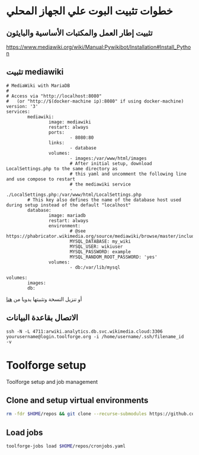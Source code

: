 # خطوات تثبيت البوت علي الجهاز المحلي
## تثبيت إطار العمل والمكتبات الأساسية والبايثون 
https://www.mediawiki.org/wiki/Manual:Pywikibot/Installation#Install_Python
## تثبيت mediawiki
```
# MediaWiki with MariaDB
#
# Access via "http://localhost:8080"
#   (or "http://$(docker-machine ip):8080" if using docker-machine)
version: '3'
services:
        mediawiki:
                image: mediawiki
                restart: always
                ports:
                        - 8080:80
                links:
                        - database
                volumes:
                        - images:/var/www/html/images
                        # After initial setup, download LocalSettings.php to the same directory as
                        # this yaml and uncomment the following line and use compose to restart
                        # the mediawiki service
                        - ./LocalSettings.php:/var/www/html/LocalSettings.php
        # This key also defines the name of the database host used during setup instead of the default "localhost"
        database:
                image: mariadb
                restart: always
                environment:
                        # @see https://phabricator.wikimedia.org/source/mediawiki/browse/master/includes/DefaultSettings.php
                        MYSQL_DATABASE: my_wiki
                        MYSQL_USER: wikiuser
                        MYSQL_PASSWORD: example
                        MYSQL_RANDOM_ROOT_PASSWORD: 'yes'
                volumes:
                        - db:/var/lib/mysql

volumes:
        images:
        db:
```
 أو تنزيل النسخة وتثبيتها يدويا من [هنا](https://www.mediawiki.org/wiki/Download)
 
 ## الاتصال بقاعدة البيانات 
```
ssh -N -L 4711:arwiki.analytics.db.svc.wikimedia.cloud:3306 yourusername@login.toolforge.org -i /home/username/.ssh/filename_id   -v
```
 


# Toolforge setup

Toolforge setup and job management

## Clone and setup virtual environments


``` bash
rm -fdr $HOME/repos && git clone --recurse-submodules https://github.com/loka1/LokasBot.git $HOME/repos && toolforge-jobs run setup-venvs --command $HOME/repos/bin/setup-venvs.sh --image tf-python39 --wait
```

## Load jobs

``` bash
toolforge-jobs load $HOME/repos/cronjobs.yaml
```